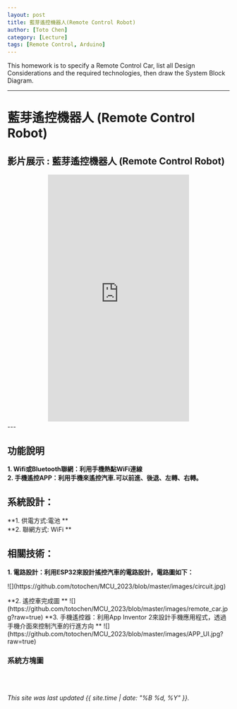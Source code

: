 ```yaml
---
layout: post
title: 藍芽遙控機器人(Remote Control Robot)
author: [Toto Chen]
category: [Lecture]
tags: [Remote Control, Arduino]
---
```


This homework is to specify a Remote Control Car, list all Design Considerations and the required technologies, then draw the System Block Diagram.

---
# 藍芽遙控機器人 (Remote Control Robot)

## 影片展示 : 藍芽遙控機器人 (Remote Control Robot)
<div align="center">
<iframe width="320" height="560" src="https://www.youtube.com/embed/kDWMcbzpWGE?autoplay=1&loop=1" title="Demo Remote Control Car" frameborder="0" allow="accelerometer; autoplay; clipboard-write; encrypted-media; gyroscope; picture-in-picture; web-share" allowfullscreen></iframe>
</div>
---

## 功能說明
**1. Wifi或Bluetooth聯網：利用手機熱點WiFi連線** <br>
**2. 手機遙控APP：利用手機來遙控汽車.可以前進、後退、左轉、右轉。** <br>


## 系統設計：
**1. 供電方式:電池 **<br>
**2. 聯網方式: WiFi **<br>

## 相關技術：
**1. 電路設計：利用ESP32來設計搖控汽車的電路設計，電路圖如下：** <br>
<p align:center>
![](https://github.com/totochen/MCU_2023/blob/master/images/circuit.jpg)
</p>
**2. 遙控車完成圖 **
![](https://github.com/totochen/MCU_2023/blob/master/images/remote_car.jpg?raw=true)
**3. 手機遙控器：利用App Inventor 2來設計手機應用程式，透過手機介面來控制汽車的行進方向 **
![](https://github.com/totochen/MCU_2023/blob/master/images/APP_UI.jpg?raw=true)

### 系統方塊圖




<br>
<br>

*This site was last updated {{ site.time | date: "%B %d, %Y" }}.*

